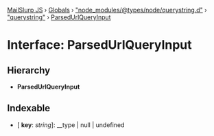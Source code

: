 [MailSlurp JS](../README.md) › [Globals](../globals.md) › ["node_modules/@types/node/querystring.d"](../modules/_node_modules__types_node_querystring_d_.md) › ["querystring"](../modules/_node_modules__types_node_querystring_d_._querystring_.md) › [ParsedUrlQueryInput](_node_modules__types_node_querystring_d_._querystring_.parsedurlqueryinput.md)

# Interface: ParsedUrlQueryInput

## Hierarchy

* **ParsedUrlQueryInput**

## Indexable

* \[ **key**: *string*\]: __type | null | undefined
